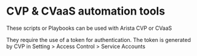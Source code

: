 # CVP & CVaaS automation tools

These scripts or Playbooks can be used with Arista CVP or CVaaS

They require the use of a token for authentication.  The token is generated by CVP in Setting > Access Control > Service Accounts